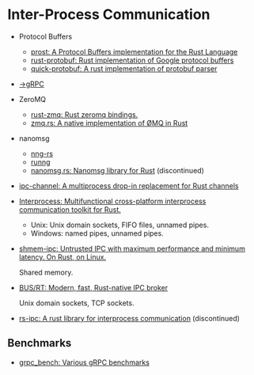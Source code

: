 # Inter-Process Communication
- Protocol Buffers
  - [prost: A Protocol Buffers implementation for the Rust Language](https://github.com/tokio-rs/prost)
  - [rust-protobuf: Rust implementation of Google protocol buffers](https://github.com/stepancheg/rust-protobuf)
  - [quick-protobuf: A rust implementation of protobuf parser](https://github.com/tafia/quick-protobuf)
- [→gRPC](https://github.com/Chaoses-Ib/Networks/blob/main/Application/HTTP/gRPC.md#rust)
- ZeroMQ
  - [rust-zmq: Rust zeromq bindings.](https://github.com/erickt/rust-zmq)
  - [zmq.rs: A native implementation of ØMQ in Rust](https://github.com/zeromq/zmq.rs)
- nanomsg
  - [nng-rs](https://gitlab.com/neachdainn/nng-rs)
  - [runng](https://github.com/jeikabu/runng)
  - [nanomsg.rs: Nanomsg library for Rust](https://github.com/thehydroimpulse/nanomsg.rs) (discontinued)
- [ipc-channel: A multiprocess drop-in replacement for Rust channels](https://github.com/servo/ipc-channel)
- [Interprocess: Multifunctional cross-platform interprocess communication toolkit for Rust.](https://github.com/kotauskas/interprocess)

  - Unix: Unix domain sockets, FIFO files, unnamed pipes.
  - Windows: named pipes, unnamed pipes.
- [shmem-ipc: Untrusted IPC with maximum performance and minimum latency. On Rust, on Linux.](https://github.com/diwic/shmem-ipc)

  Shared memory.
- [BUS/RT: Modern, fast, Rust-native IPC broker](https://github.com/alttch/busrt)

  Unix domain sockets, TCP sockets.
- [rs-ipc: A rust library for interprocess communication](https://github.com/Tommoa/rs-ipc) (discontinued)

## Benchmarks
- [grpc_bench: Various gRPC benchmarks](https://github.com/LesnyRumcajs/grpc_bench)